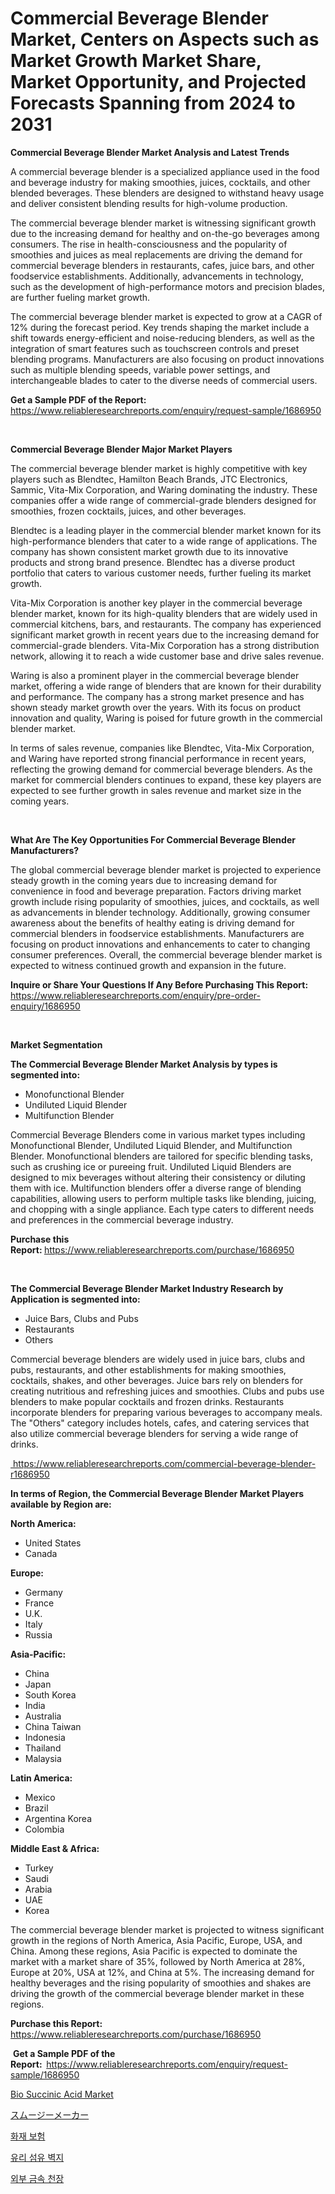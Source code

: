 <p><h1>Commercial Beverage Blender Market, Centers on Aspects such as Market Growth Market Share, Market Opportunity, and Projected Forecasts Spanning from 2024 to 2031</h1></p><p><strong>Commercial Beverage Blender Market Analysis and Latest Trends</strong></p>
<p><p>A commercial beverage blender is a specialized appliance used in the food and beverage industry for making smoothies, juices, cocktails, and other blended beverages. These blenders are designed to withstand heavy usage and deliver consistent blending results for high-volume production.</p><p>The commercial beverage blender market is witnessing significant growth due to the increasing demand for healthy and on-the-go beverages among consumers. The rise in health-consciousness and the popularity of smoothies and juices as meal replacements are driving the demand for commercial beverage blenders in restaurants, cafes, juice bars, and other foodservice establishments. Additionally, advancements in technology, such as the development of high-performance motors and precision blades, are further fueling market growth.</p><p>The commercial beverage blender market is expected to grow at a CAGR of 12% during the forecast period. Key trends shaping the market include a shift towards energy-efficient and noise-reducing blenders, as well as the integration of smart features such as touchscreen controls and preset blending programs. Manufacturers are also focusing on product innovations such as multiple blending speeds, variable power settings, and interchangeable blades to cater to the diverse needs of commercial users.</p></p>
<p><strong>Get a Sample PDF of the Report:&nbsp;</strong> <a href="https://www.reliableresearchreports.com/enquiry/request-sample/1686950">https://www.reliableresearchreports.com/enquiry/request-sample/1686950</a></p>
<p>&nbsp;</p>
<p><strong>Commercial Beverage Blender Major Market Players</strong></p>
<p><p>The commercial beverage blender market is highly competitive with key players such as Blendtec, Hamilton Beach Brands, JTC Electronics, Sammic, Vita-Mix Corporation, and Waring dominating the industry. These companies offer a wide range of commercial-grade blenders designed for smoothies, frozen cocktails, juices, and other beverages.</p><p>Blendtec is a leading player in the commercial blender market known for its high-performance blenders that cater to a wide range of applications. The company has shown consistent market growth due to its innovative products and strong brand presence. Blendtec has a diverse product portfolio that caters to various customer needs, further fueling its market growth.</p><p>Vita-Mix Corporation is another key player in the commercial beverage blender market, known for its high-quality blenders that are widely used in commercial kitchens, bars, and restaurants. The company has experienced significant market growth in recent years due to the increasing demand for commercial-grade blenders. Vita-Mix Corporation has a strong distribution network, allowing it to reach a wide customer base and drive sales revenue.</p><p>Waring is also a prominent player in the commercial beverage blender market, offering a wide range of blenders that are known for their durability and performance. The company has a strong market presence and has shown steady market growth over the years. With its focus on product innovation and quality, Waring is poised for future growth in the commercial blender market.</p><p>In terms of sales revenue, companies like Blendtec, Vita-Mix Corporation, and Waring have reported strong financial performance in recent years, reflecting the growing demand for commercial beverage blenders. As the market for commercial blenders continues to expand, these key players are expected to see further growth in sales revenue and market size in the coming years.</p></p>
<p>&nbsp;</p>
<p><strong>What Are The Key Opportunities For Commercial Beverage Blender Manufacturers?</strong></p>
<p><p>The global commercial beverage blender market is projected to experience steady growth in the coming years due to increasing demand for convenience in food and beverage preparation. Factors driving market growth include rising popularity of smoothies, juices, and cocktails, as well as advancements in blender technology. Additionally, growing consumer awareness about the benefits of healthy eating is driving demand for commercial blenders in foodservice establishments. Manufacturers are focusing on product innovations and enhancements to cater to changing consumer preferences. Overall, the commercial beverage blender market is expected to witness continued growth and expansion in the future.</p></p>
<p><strong>Inquire or Share Your Questions If Any Before Purchasing This Report:</strong> <a href="https://www.reliableresearchreports.com/enquiry/pre-order-enquiry/1686950">https://www.reliableresearchreports.com/enquiry/pre-order-enquiry/1686950</a></p>
<p>&nbsp;</p>
<p><strong>Market Segmentation</strong></p>
<p><strong>The Commercial Beverage Blender Market Analysis by types is segmented into:</strong></p>
<p><ul><li>Monofunctional Blender</li><li>Undiluted Liquid Blender</li><li>Multifunction Blender</li></ul></p>
<p><p>Commercial Beverage Blenders come in various market types including Monofunctional Blender, Undiluted Liquid Blender, and Multifunction Blender. Monofunctional blenders are tailored for specific blending tasks, such as crushing ice or pureeing fruit. Undiluted Liquid Blenders are designed to mix beverages without altering their consistency or diluting them with ice. Multifunction blenders offer a diverse range of blending capabilities, allowing users to perform multiple tasks like blending, juicing, and chopping with a single appliance. Each type caters to different needs and preferences in the commercial beverage industry.</p></p>
<p><strong>Purchase this Report:&nbsp;</strong><a href="https://www.reliableresearchreports.com/purchase/1686950">https://www.reliableresearchreports.com/purchase/1686950</a></p>
<p>&nbsp;</p>
<p><strong>The Commercial Beverage Blender Market Industry Research by Application is segmented into:</strong></p>
<p><ul><li>Juice Bars, Clubs and Pubs</li><li>Restaurants</li><li>Others</li></ul></p>
<p><p>Commercial beverage blenders are widely used in juice bars, clubs and pubs, restaurants, and other establishments for making smoothies, cocktails, shakes, and other beverages. Juice bars rely on blenders for creating nutritious and refreshing juices and smoothies. Clubs and pubs use blenders to make popular cocktails and frozen drinks. Restaurants incorporate blenders for preparing various beverages to accompany meals. The "Others" category includes hotels, cafes, and catering services that also utilize commercial beverage blenders for serving a wide range of drinks.</p></p>
<p><a href="https://www.reliableresearchreports.com/commercial-beverage-blender-r1686950">&nbsp;https://www.reliableresearchreports.com/commercial-beverage-blender-r1686950</a></p>
<p><strong>In terms of Region, the Commercial Beverage Blender Market Players available by Region are:</strong></p>
<p>
    <p> <strong> North America: </strong>
        <ul>
            <li>United States</li>
            <li>Canada</li>
        </ul>
        </p> 
    <p> <strong> Europe: </strong>
        <ul>
            <li>Germany</li>
            <li>France</li>
            <li>U.K.</li>
            <li>Italy</li>
            <li>Russia</li>
        </ul>
        </p> 
    <p> <strong> Asia-Pacific: </strong>
        <ul>
            <li>China</li>
            <li>Japan</li>
            <li>South Korea</li>
            <li>India</li>
            <li>Australia</li>
            <li>China Taiwan</li>
            <li>Indonesia</li>
            <li>Thailand</li>
            <li>Malaysia</li>
        </ul>
        </p> 
    <p> <strong> Latin America: </strong>
        <ul>
            <li>Mexico</li>
            <li>Brazil</li>
            <li>Argentina Korea</li>
            <li>Colombia</li>
        </ul>
        </p> 
    <p> <strong> Middle East & Africa: </strong>
        <ul>
            <li>Turkey</li>
            <li>Saudi</li>
            <li>Arabia</li>
            <li>UAE</li>
            <li>Korea</li>
        </ul>
    </p>
    </p>
<p><p>The commercial beverage blender market is projected to witness significant growth in the regions of North America, Asia Pacific, Europe, USA, and China. Among these regions, Asia Pacific is expected to dominate the market with a market share of 35%, followed by North America at 28%, Europe at 20%, USA at 12%, and China at 5%. The increasing demand for healthy beverages and the rising popularity of smoothies and shakes are driving the growth of the commercial beverage blender market in these regions.</p></p>
<p><strong>Purchase this Report: </strong><a href="https://www.reliableresearchreports.com/purchase/1686950">https://www.reliableresearchreports.com/purchase/1686950</a></p>
<p>&nbsp;<strong>Get a Sample PDF of the Report:&nbsp;&nbsp;</strong><a href="https://www.reliableresearchreports.com/enquiry/request-sample/1686950">https://www.reliableresearchreports.com/enquiry/request-sample/1686950</a></p>
<p><strong></strong></p>
<p><p><a href="https://issuu.com/reportprime-2/docs/bio-succinic-acid-market-size-2030.pptx">Bio Succinic Acid Market</a></p><p><a href="https://medium.com/@nicholas.ellison0076890/%E3%82%B9%E3%83%A0%E3%83%BC%E3%82%B8%E3%83%BC%E3%83%A1%E3%83%BC%E3%82%AB%E3%83%BC%E5%B8%82%E5%A0%B4-%E7%AB%B6%E4%BA%89%E5%88%86%E6%9E%90-%E5%B8%82%E5%A0%B4%E5%8B%95%E5%90%91-2031%E5%B9%B4%E3%81%BE%E3%81%A7%E3%81%AE%E4%BA%88%E6%B8%AC-8f64ca18e9be">スムージーメーカー</a></p><p><a href="https://medium.com/@birdieynch/%ED%99%94%EC%9E%AC-%EB%B3%B4%ED%97%98-%EC%8B%9C%EC%9E%A5-%EC%A7%80%ED%91%9C-%ED%95%B4%EC%84%9D-%EC%8B%9C%EC%9E%A5-%EC%A0%90%EC%9C%A0%EC%9C%A8-%ED%8A%B8%EB%A0%8C%EB%93%9C-%EB%B0%8F-%EC%84%B1%EC%9E%A5-%ED%8C%A8%ED%84%B4-12e911e4f5b9">화재 보험</a></p><p><a href="https://github.com/vsn7qpua81q/Market-Research-Report-List-1/blob/main/144136230388.md">유리 섬유 벽지</a></p><p><a href="https://github.com/trmesnao7959541/Market-Research-Report-List-1/blob/main/667012930387.md">외부 금속 천장</a></p></p>